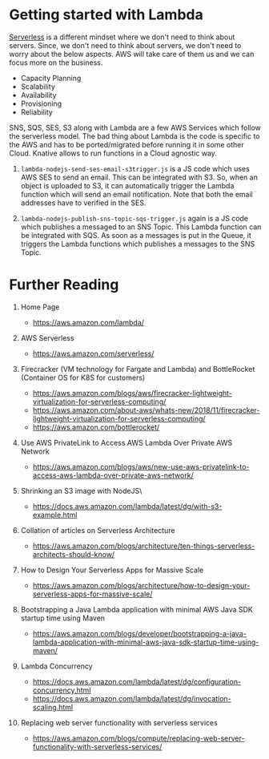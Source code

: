 # Getting started with Lambda

[Serverless](https://aws.amazon.com/elasticache/) is a different mindset where we don't need to think about servers. Since, we don't need to think about servers, we don't need to worry about the below aspects. AWS will take care of them us and we can focus more on the business.

- Capacity Planning
- Scalability
- Availability
- Provisioning
- Reliability

SNS, SQS, SES, S3 along with Lambda are a few AWS Services which follow the serverless model. The bad thing about Lambda is the code is specific to the AWS and has to be ported/migrated before running it in some other Cloud. Knative allows to run functions in a Cloud agnostic way.

1. `lambda-nodejs-send-ses-email-s3trigger.js` is a JS code which uses AWS SES to send an email. This can be integrated with S3. So, when an object is uploaded to S3, it can automatically trigger the Lambda function which will send an email notification. Note that both the email addresses have to verified in the SES.

2. `lambda-nodejs-publish-sns-topic-sqs-trigger.js` again is a JS code which publishes a messaged to an SNS Topic. This Lambda function can be integrated with SQS. As soon as a messages is put in the Queue, it triggers the Lambda functions which publishes a messages to the SNS Topic.

# Further Reading

1. Home Page
    - https://aws.amazon.com/lambda/

1. AWS Serverless
    - https://aws.amazon.com/serverless/

1. Firecracker (VM technology for Fargate and Lambda) and BottleRocket (Container OS for K8S for customers)
    - https://aws.amazon.com/blogs/aws/firecracker-lightweight-virtualization-for-serverless-computing/
    - https://aws.amazon.com/about-aws/whats-new/2018/11/firecracker-lightweight-virtualization-for-serverless-computing/
    - https://aws.amazon.com/bottlerocket/

1. Use AWS PrivateLink to Access AWS Lambda Over Private AWS Network
    - https://aws.amazon.com/blogs/aws/new-use-aws-privatelink-to-access-aws-lambda-over-private-aws-network/

1. Shrinking an S3 image with NodeJS\
    - https://docs.aws.amazon.com/lambda/latest/dg/with-s3-example.html

1. Collation of articles on Serverless Architecture
    - https://aws.amazon.com/blogs/architecture/ten-things-serverless-architects-should-know/

1. How to Design Your Serverless Apps for Massive Scale
    - https://aws.amazon.com/blogs/architecture/how-to-design-your-serverless-apps-for-massive-scale/

1. Bootstrapping a Java Lambda application with minimal AWS Java SDK startup time using Maven
    - https://aws.amazon.com/blogs/developer/bootstrapping-a-java-lambda-application-with-minimal-aws-java-sdk-startup-time-using-maven/

1. Lambda Concurrency
    - https://docs.aws.amazon.com/lambda/latest/dg/configuration-concurrency.html
    - https://docs.aws.amazon.com/lambda/latest/dg/invocation-scaling.html

1. Replacing web server functionality with serverless services
    - https://aws.amazon.com/blogs/compute/replacing-web-server-functionality-with-serverless-services/
